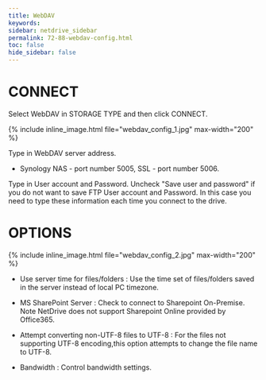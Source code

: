 ```yaml
---
title: WebDAV
keywords:
sidebar: netdrive_sidebar
permalink: 72-88-webdav-config.html
toc: false
hide_sidebar: false
---
```


CONNECT
==================
Select WebDAV in STORAGE TYPE and then click CONNECT.


{% include inline_image.html file="webdav_config_1.jpg" max-width="200" %}


Type in WebDAV server address.

* Synology NAS - port number 5005, SSL - port number 5006.

Type in User account and Password.  Uncheck "Save user and password" if you do not want to save FTP User account and Password. In this case you need to type these information each time you connect to the drive.


OPTIONS
==================


{% include inline_image.html file="webdav_config_2.jpg" max-width="200" %}


* Use server time for files/folders : Use the time set of files/folders saved in the server instead of local PC timezone.

* MS SharePoint Server : Check to connect to Sharepoint On-Premise.  Note NetDrive does not support Sharepoint Online provided by Office365.

* Attempt converting non-UTF-8 files to UTF-8 : For the files not supporting UTF-8 encoding,this option attempts to change the file name to UTF-8.

* Bandwidth : Control bandwidth settings.

